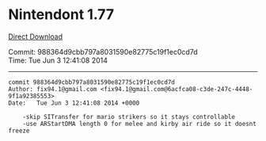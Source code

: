 # Nintendont 1.77
[Direct Download](./Nintendont.zip)

Commit: 988364d9cbb797a8031590e82775c19f1ec0cd7d  
Time: Tue Jun 3 12:41:08 2014   

-----

```
commit 988364d9cbb797a8031590e82775c19f1ec0cd7d
Author: fix94.1@gmail.com <fix94.1@gmail.com@6acfca08-c3de-247c-4448-9f1a92385553>
Date:   Tue Jun 3 12:41:08 2014 +0000

    -skip SITransfer for mario strikers so it stays controllable
    -use ARStartDMA length 0 for melee and kirby air ride so it doesnt freeze
```
